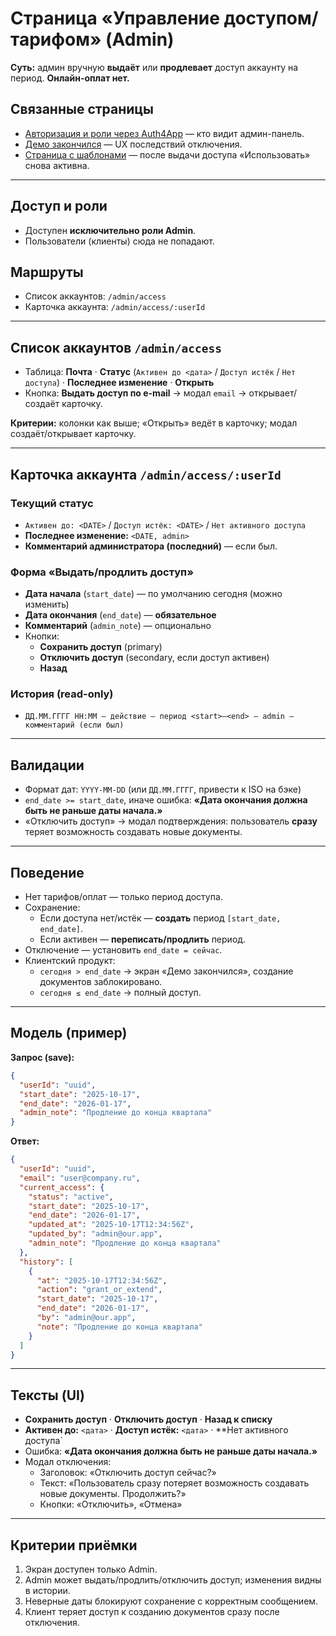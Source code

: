 # Страница «Управление доступом/тарифом» (Admin)

**Суть:** админ вручную **выдаёт** или **продлевает** доступ аккаунту на период. **Онлайн-оплат нет.**

## Связанные страницы

- [Авторизация и роли через Auth4App](../%D0%9E%D0%B1%D1%89%D0%B8%D0%B5%20%D0%BC%D0%B0%D1%82%D0%B5%D1%80%D0%B8%D0%B0%D0%BB%D1%8B%20290eb7bb740980b19402dc2a5e6ed9f2/%D0%90%D0%B2%D1%82%D0%BE%D1%80%D0%B8%D0%B7%D0%B0%D1%86%D0%B8%D1%8F%20%D0%B8%20%D1%80%D0%BE%D0%BB%D0%B8%20%D1%87%D0%B5%D1%80%D0%B5%D0%B7%20Auth4App%2028feb7bb740980da8361e4fec5f75a2a.md) — кто видит админ-панель.
- [Демо закончился](../%D0%A0%D0%B0%D0%B1%D0%BE%D1%82%D0%B0%20%D1%81%20%D0%B4%D0%BE%D0%BA%D1%83%D0%BC%D0%B5%D0%BD%D1%82%D0%B0%D0%BC%D0%B8%20(User)%20290eb7bb7409804da0aed86f3433deb2/%D0%A1%D1%82%D1%80%D0%B0%D0%BD%D0%B8%D1%86%D0%B0%20%C2%AB%D0%94%D0%B5%D0%BC%D0%BE%20%D0%B7%D0%B0%D0%BA%D0%BE%D0%BD%D1%87%D0%B8%D0%BB%D1%81%D1%8F%C2%BB%20(User)%2028feb7bb740980168788f46a803fbc3f.md) — UX последствий отключения.
- [Страница с шаблонами](../%D0%9A%D0%B0%D1%82%D0%B0%D0%BB%D0%BE%D0%B3%20%D1%88%D0%B0%D0%B1%D0%BB%D0%BE%D0%BD%D0%BE%D0%B2%20(Admin)%20290eb7bb740980fbb1f9e84a8df0ee21/%D0%9A%D0%B0%D1%82%D0%B0%D0%BB%D0%BE%D0%B3%20%D1%88%D0%B0%D0%B1%D0%BB%D0%BE%D0%BD%D0%BE%D0%B2%20%E2%80%94%20%D0%90%D0%B4%D0%BC%D0%B8%D0%BD%20(Admin)%2028aeb7bb740980fcac13d4842d08e63d.md) — после выдачи доступа «Использовать» снова активна.

---

## Доступ и роли

- Доступен **исключительно роли Admin**.
- Пользователи (клиенты) сюда не попадают.

## Маршруты

- Список аккаунтов: `/admin/access`
- Карточка аккаунта: `/admin/access/:userId`

---

## Список аккаунтов `/admin/access`

- Таблица: **Почта** · **Статус** (`Активен до <дата>` / `Доступ истёк` / `Нет доступа`) · **Последнее изменение** · **Открыть**
- Кнопка: **Выдать доступ по e-mail** → модал `email` → открывает/создаёт карточку.

**Критерии:** колонки как выше; «Открыть» ведёт в карточку; модал создаёт/открывает карточку.

---

## Карточка аккаунта `/admin/access/:userId`

### Текущий статус

- `Активен до: <DATE>` / `Доступ истёк: <DATE>` / `Нет активного доступа`
- **Последнее изменение:** `<DATE, admin>`
- **Комментарий администратора (последний)** — если был.

### Форма «Выдать/продлить доступ»

- **Дата начала** (`start_date`) — по умолчанию сегодня (можно изменить)
- **Дата окончания** (`end_date`) — **обязательное**
- **Комментарий** (`admin_note`) — опционально
- Кнопки:
    - **Сохранить доступ** (primary)
    - **Отключить доступ** (secondary, если доступ активен)
    - **Назад**

### История (read-only)

- `ДД.ММ.ГГГГ HH:MM — действие — период <start>–<end> — admin — комментарий (если был)`

---

## Валидации

- Формат дат: `YYYY-MM-DD` (или `ДД.ММ.ГГГГ`, привести к ISO на бэке)
- `end_date >= start_date`, иначе ошибка: **«Дата окончания должна быть не раньше даты начала.»**
- «Отключить доступ» → модал подтверждения: пользователь **сразу** теряет возможность создавать новые документы.

---

## Поведение

- Нет тарифов/оплат — только период доступа.
- Сохранение:
    - Если доступа нет/истёк — **создать** период `[start_date, end_date]`.
    - Если активен — **переписать/продлить** период.
- Отключение — установить `end_date = сейчас`.
- Клиентский продукт:
    - `сегодня > end_date` → экран «Демо закончился», создание документов заблокировано.
    - `сегодня ≤ end_date` → полный доступ.

---

## Модель (пример)

**Запрос (save):**

```json
{
  "userId": "uuid",
  "start_date": "2025-10-17",
  "end_date": "2026-01-17",
  "admin_note": "Продление до конца квартала"
}

```

**Ответ:**

```json
{
  "userId": "uuid",
  "email": "user@company.ru",
  "current_access": {
    "status": "active",
    "start_date": "2025-10-17",
    "end_date": "2026-01-17",
    "updated_at": "2025-10-17T12:34:56Z",
    "updated_by": "admin@our.app",
    "admin_note": "Продление до конца квартала"
  },
  "history": [
    {
      "at": "2025-10-17T12:34:56Z",
      "action": "grant_or_extend",
      "start_date": "2025-10-17",
      "end_date": "2026-01-17",
      "by": "admin@our.app",
      "note": "Продление до конца квартала"
    }
  ]
}

```

---

## Тексты (UI)

- **Сохранить доступ** · **Отключить доступ** · **Назад к списку**
- **Активен до:** `<дата>` · **Доступ истёк:** `<дата>` · **Нет активного доступа`
- Ошибка: **«Дата окончания должна быть не раньше даты начала.»**
- Модал отключения:
    - Заголовок: «Отключить доступ сейчас?»
    - Текст: «Пользователь сразу потеряет возможность создавать новые документы. Продолжить?»
    - Кнопки: «Отключить», «Отмена»

---

## Критерии приёмки

1. Экран доступен только Admin.
2. Admin может выдать/продлить/отключить доступ; изменения видны в истории.
3. Неверные даты блокируют сохранение с корректным сообщением.
4. Клиент теряет доступ к созданию документов сразу после отключения.